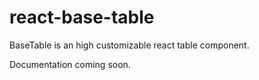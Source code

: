 # react-base-table

BaseTable is an high customizable react table component.

Documentation coming soon.
